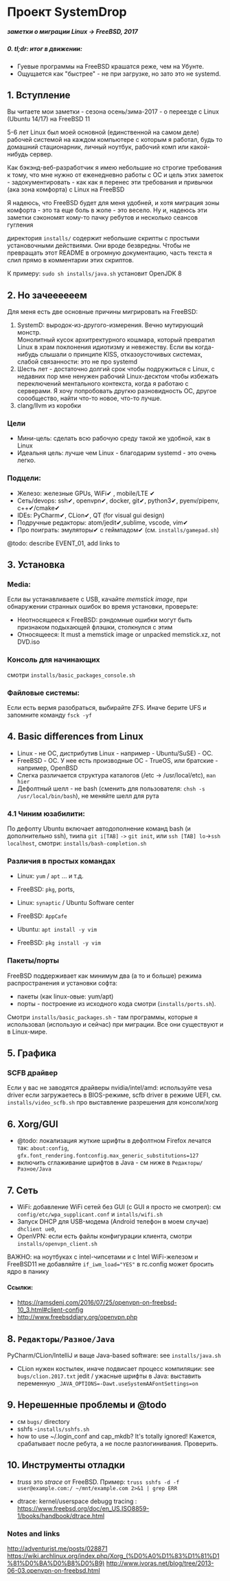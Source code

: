 # Проект SystemDrop
##### заметки о миграции Linux -> FreeBSD, 2017

##### 0. tl;dr: итог в движении: 
- Гуевые программы на FreeBSD крашатся реже, чем на Убунте. 
- Ощущается как "быстрее" - не при загрузке, но зато это не systemd.

## 1. Вступление 
Вы читаете мои заметки  - сезона осень/зима-2017  - о переезде с Linux (Ubuntu 14/17) на FreeBSD 11

5-6 лет Linux был моей основной (единственной на самом деле) рабочей системой на каждом компьютере с которым я работал,
будь то домашний стационарник, личный ноутбук, рабочий комп или какой-нибудь сервер. 

Как бэкэнд-веб-разработчик я имею небольшие но строгие требования к тому, что мне нужно от еженедневно работы с ОС и
цель этих заметок - задокументировать - как как я перенес эти требования и привычки (ака зона комфорта) с Linux на FreeBSD

Я надеюсь, что FreeBSD будет для меня удобней, и хотя миграция зоны комфорта - это та еще боль в жопе - это весело. Ну и, надеюсь
эти заметки сэкономят кому-то пачку ребутов и несколько сеансов гугления

директория `installs/` содержит небольшие скрипты с простыми установочными действиями. Они вроде безвредны. Чтобы не превращать этот README
в огромную документацию, часть текста я слил прямо в комментарии этих скриптов.

К примеру: `sudo sh installs/java.sh` установит OpenJDK 8

## 2. Но зачеееееем
Для меня есть две основные причины мигрировать на FreeBSD:
1. SystemD:  выродок-из-другого-измерения. Вечно мутирующий монстр.  
Монолитный кусок архитректурного кошмара, который превратил Linux  в храм поклонения идиотизму и невежеству. 
Если вы когда-нибудь слышали о принципе KISS, отказоусточивых системах, слабой связанности: это не про systemd 
2. Шесть лет - достаточно долгий срок чтобы подружиться с Linux, с недавних пор мне ненужен рабочий Linux-десктом чтобы избежать 
переключений ментального контекста, когда я работаю с серверами. Я хочу попробовать другкю разновидность ОС, другое соообщество, 
найти что-то новое, что-то лучше. 
3. clang/llvm из коробки

### Цели
- Мини-цель: сделать всю рабочую среду такой же удобной, как в Linux 
- Идеальня цель: лучше чем Linux - благодарим systemd - это очень легко.

### Подцели:
- Железо: железные GPUs, WiFi✔ , mobile/LTE ✔
- Сеть/devops: ssh✔, openvpn✔, docker, git✔, python3✔, pyenv/pipenv, c++✔/cmake✔
- IDEs: PyCharm✔, CLion✔, QT (for visual gui design)
- Подручные редакторы: atom/jedit✔,sublime, vscode, vim✔ 
- Про поиграть: эмуляторы✔ с геймпадом✔ (см. `installs/gamepad.sh`)
 
@todo: describe EVENT_01, add links to  

 
## 3. Установка 
### Media:
Если вы устанавливаете с USB, качайте *memstick image*, при обнаружении странных ошибок во время установки, проверьте:
    
- Неотносящееся к FreeBSD: рэндомные ошибки могут быть признаком подыхающей флэшки, столкнулся с этим
- Относящееся: It must a memstick image or unpacked memstick.xz, not DVD.iso

### Консоль для начинающих
смотри `installs/basic_packages_console.sh`

### Файловые системы:
Если есть вермя разобраться, выбирайте ZFS. Иначе берите UFS и запомните команду `fsck -yf`      
    
## 4. Basic differences from Linux
- Linux - не ОС, дистрибутив Linux - например - Ubuntu/SuSE) - ОС.
- FreeBSD - ОС. У нее есть производные ОС - TrueOS, или  братские - например, OpenBSD 
- Слегка различается структура каталогов (/etc -> /usr/local/etc), `man hier`
- Дефолтный шелл  - не bash (сменить для пользователя: `chsh -s /usr/local/bin/bash`), не меняйте шелл для рута

### 4.1 Чиним юзабилити:
По дефолту Ubuntu включает автодополнение команд bash (и дополнительно ssh), тиипа `git i[TAB]` `->` `git init`, 
или `ssh [TAB] lo`->`ssh localhost`, смотри:  `installs/bash-completion.sh`  


### Различия в простых командах

- Linux: `yum` / `apt` ... и т.д.
- FreeBSD: `pkg`, ports,

- Linux: `synaptic` / Ubuntu Software center
- FreeBSD: `AppCafe`

- Ubuntu: `apt install -y vim`
- FreeBSD: `pkg install -y vim`

### Пакеты/порты 
FreeBSD поддерживает как минимум два (а то и больше) режима распространения и установки софта: 
- пакеты (как linux-овые: yum/apt)
- порты - построение из исходного кода смотри (`installs/ports.sh`). 

Смотри `installs/basic_packages.sh` - там программы, которые я использовал (использую и сейчас) при миграции. 
Все они существуют и в Linux-мире.

## 5. Графика
### SCFB драйвер
Если у вас не заводятся драйверы nvidia/intel/amd: 
используйте vesa driver если загружаетесь в BIOS-режиме, scfb driver в режиме UEFI,
см. `installs/video_scfb.sh` про выставление  разрешения для консоли/xorg   

## 6. Xorg/GUI
- @todo: локализация
жуткие шрифты в дефолтном Firefox лечатся так: `about:config`, `gfx.font_rendering.fontconfig.max_generic_substitutions=127`
- включить сглаживание шрифтов в Java - см ниже в `Редакторы/Разное/Java`

## 7. Сеть
- WiFi: добавление WiFi сетей без GUI (с GUI я просто не смотрел): см `config/etc/wpa_supplicant.conf` и `intalls/wifi.sh`
- Запуск DHCP для USB-модема (Android телефон в моем случае) `dhclient ue0`, 
- OpenVPN: если есть файлы конфигурации клиента, смотри `installs/openvpn_client.sh`

ВАЖНО: на ноутбуках с intel-чипсетами и с Intel WiFi-железом  и FreeBSD11
не добавляйте `if_iwm_load="YES"` в rc.config может бросить ядро в панику

#### Ссылки:
- https://ramsdenj.com/2016/07/25/openvpn-on-freebsd-10_3.html#client-config
- http://www.freebsddiary.org/openvpn.php

## 8. `Редакторы/Разное/Java`
PyCharm/CLion/IntelliJ  и ваще Java-based software: see `installs/java.sh` 
- CLion нужен костылек, иначе подвисает процесс компиляции: see `bugs/clion.2017.txt`
jedit / ужасные шрифты в Java: выставить переменную  `_JAVA_OPTIONS=-Dawt.useSystemAAFontSettings=on` 

## 9. Нерешенные проблемы и @todo
- см `bugs/` directory 
- sshfs -`installs/sshfs.sh`
- how to use ~/.login_conf and cap_mkdb? It's totally ignored! Кажется, срабатывает после ребута, а не после разлогинивания. Проверить.

## 10. Инструменты отладки 
- *truss* это *strace*  от FreeBSD. Пример:
`truss sshfs -d -f user@example.com:/ ~/mnt/example.com 2>&1 | grep ERR`

- dtrace: kernel/userspace debugg tracing : 
https://www.freebsd.org/doc/en_US.ISO8859-1/books/handbook/dtrace.html    

    
### Notes and links
http://adventurist.me/posts/028871
https://wiki.archlinux.org/index.php/Xorg_(%D0%A0%D1%83%D1%81%D1%81%D0%BA%D0%B8%D0%B9)
http://www.ivoras.net/blog/tree/2013-06-03.openvpn-on-freebsd.html